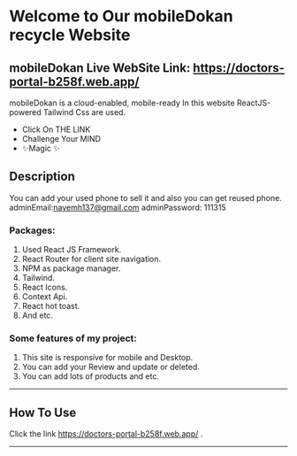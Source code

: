 


# Welcome to Our mobileDokan recycle Website

## mobileDokan Live WebSite Link: https://doctors-portal-b258f.web.app/

mobileDokan is a cloud-enabled, mobile-ready
In this website ReactJS-powered Tailwind Css are used.

- Click On THE LINK
- Challenge Your MIND
- ✨Magic ✨

## Description

You can add your used phone to sell it and also you can get reused phone.
adminEmail:nayemh137@gmail.com
adminPassword: 111315

### Packages:

1. Used React JS Framework.
2. React Router for client site navigation.
3. NPM as package manager.
4. Tailwind.
5. React Icons.
6. Context Api.
7. React hot toast.
8. And etc.

### Some features of my project:

1. This site is responsive for mobile and Desktop.
2. You can add your Review and update or deleted.
3. You can add lots of products and etc.

---

## How To Use

Click the link https://doctors-portal-b258f.web.app/ .

---
